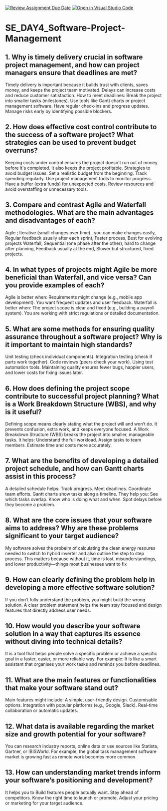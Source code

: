 [![Review Assignment Due Date](https://classroom.github.com/assets/deadline-readme-button-22041afd0340ce965d47ae6ef1cefeee28c7c493a6346c4f15d667ab976d596c.svg)](https://classroom.github.com/a/9pw6JKcu)
[![Open in Visual Studio Code](https://classroom.github.com/assets/open-in-vscode-2e0aaae1b6195c2367325f4f02e2d04e9abb55f0b24a779b69b11b9e10269abc.svg)](https://classroom.github.com/online_ide?assignment_repo_id=19238569&assignment_repo_type=AssignmentRepo)
# SE_DAY4_Software-Project-Management
## 1. Why is timely delivery crucial in software project management, and how can project managers ensure that deadlines are met?
Timely delivery is important because it builds trust with clients, saves money, and keeps the project team motivated. Delays can increase costs and reduce customer satisfaction.
How to meet deadlines:
Break the project into smaller tasks (milestones).
Use tools like Gantt charts or project management software.
Have regular check-ins and progress updates.
Manage risks early by identifying possible blockers.
## 2. How does effective cost control contribute to the success of a software project? What strategies can be used to prevent budget overruns?
Keeping costs under control ensures the project doesn't run out of money before it's completed. It also keeps the project profitable.
Strategies to avoid budget issues:
Set a realistic budget from the beginning.
Track spending regularly.
Use project management tools to monitor progress.
Have a buffer (extra funds) for unexpected costs.
Review resources and avoid overstaffing or unnecessary tools.
## 3. Compare and contrast Agile and Waterfall methodologies. What are the main advantages and disadvantages of each?
Agile ; Iterative (small changes over time) , you can make changes easily, Regular feedback usually after each sprint, Faster process, Best for evolving projects
Waterfall; Sequential (one phase after the other), hard to change after planning, Feedback usually at the end, Slower but structured, fixed projects.
## 4. In what types of projects might Agile be more beneficial than Waterfall, and vice versa? Can you provide examples of each?
Agile is better when:
Requirements might change (e.g., mobile app development).
You want frequent updates and user feedback.
Waterfall is better when:
The project scope is clear and fixed (e.g., building a payroll system).
You are working with strict regulations or detailed documentation.
## 5. What are some methods for ensuring quality assurance throughout a software project? Why is it important to maintain high standards?
Unit testing (check individual components).
Integration testing (check if parts work together).
Code reviews (peers check your work).
Using test automation tools.
Maintaining quality ensures fewer bugs, happier users, and lower costs for fixing issues later.
## 6. How does defining the project scope contribute to successful project planning? What is a Work Breakdown Structure (WBS), and why is it useful?
Defining scope means clearly stating what the project will and won’t do. It prevents confusion, extra work, and keeps everyone focused.
A Work Breakdown Structure (WBS) breaks the project into smaller, manageable tasks. It helps:
Understand the full workload.
Assign tasks to team members.
Estimate time and costs more accurately.
## 7. What are the benefits of developing a detailed project schedule, and how can Gantt charts assist in this process?
A detailed schedule helps:
Track progress.
Meet deadlines.
Coordinate team efforts.
Gantt charts show tasks along a timeline. They help you:
See which tasks overlap.
Know who is doing what and when.
Spot delays before they become a problem.
## 8. What are the core issues that your software aims to address? Why are these problems significant to your target audience?
My software solves the probelm of calculating the clean energy resoures needed to switch to hybrid inverter and also outline the step to step process. This matters because without it, time is lost, misunderstandings, and lower productivity—things most businesses want to fix
## 9. How can clearly defining the problem help in developing a more effective software solution?
If you don’t fully understand the problem, you might build the wrong solution. A clear problem statement helps the team stay focused and design features that directly address user needs.
## 10. How would you describe your software solution in a way that captures its essence without diving into technical details?
It is a tool that helps people solve a specific problem or achieve a specific goal in a faster, easier, or more reliable way. For example:
It is like a smart assistant that organises your work tasks and reminds you before deadlines.
## 11. What are the main features or functionalities that make your software stand out?
Main features might include:
A simple, user-friendly design.
Customisable options.
Integration with popular platforms (e.g., Google, Slack).
Real-time collaboration or automatic updates.
## 12. What data is available regarding the market size and growth potential for your software?
You can research industry reports, online data or use sources like Statista, Gartner, or IBISWorld. For example, the global task management software market is growing fast as remote work becomes more common.
## 13. How can understanding market trends inform your software’s positioning and development?
It helps you to
Build features people actually want.
Stay ahead of competitors.
Know the right time to launch or promote.
Adjust your pricing or marketing for your target audience.
